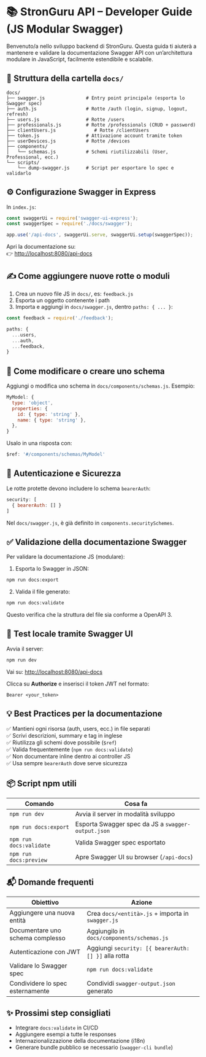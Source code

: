 # 📚 StronGuru API – Developer Guide (JS Modular Swagger)

Benvenuto/a nello sviluppo backend di StronGuru. Questa guida ti aiuterà a mantenere e validare la documentazione Swagger API con un’architettura modulare in JavaScript, facilmente estendibile e scalabile.

## 📁 Struttura della cartella `docs/`
```
docs/
├── swagger.js               # Entry point principale (esporta lo Swagger spec)
├── auth.js                  # Rotte /auth (login, signup, logout, refresh)
├── users.js                 # Rotte /users
├── professionals.js         # Rotte /professionals (CRUD + password)
├── clientUsers.js              # Rotte /clientUsers
├── token.js                 # Attivazione account tramite token
├── userDevices.js           # Rotte /devices
├── components/
│   └── schemas.js           # Schemi riutilizzabili (User, Professional, ecc.)
└── scripts/
    └── dump-swagger.js      # Script per esportare lo spec e validarlo
```

## ⚙️ Configurazione Swagger in Express

In `index.js`:
```js
const swaggerUi = require('swagger-ui-express');
const swaggerSpec = require('./docs/swagger');

app.use('/api-docs', swaggerUi.serve, swaggerUi.setup(swaggerSpec));
```
Apri la documentazione su:  
👉 [http://localhost:8080/api-docs](http://localhost:8080/api-docs)

## ✍️ Come aggiungere nuove rotte o moduli

1. Crea un nuovo file JS in `docs/`, es: `feedback.js`
2. Esporta un oggetto contenente i path
3. Importa e aggiungi in `docs/swagger.js`, dentro `paths: { ... }`:
```js
const feedback = require('./feedback');

paths: {
  ...users,
  ...auth,
  ...feedback,
}
```

## 🧩 Come modificare o creare uno schema

Aggiungi o modifica uno schema in `docs/components/schemas.js`. Esempio:
```js
MyModel: {
  type: 'object',
  properties: {
    id: { type: 'string' },
    name: { type: 'string' },
  },
}
```
Usalo in una risposta con:
```js
$ref: '#/components/schemas/MyModel'
```

## 🔐 Autenticazione e Sicurezza

Le rotte protette devono includere lo schema `bearerAuth`:
```js
security: [
  { bearerAuth: [] }
]
```
Nel `docs/swagger.js`, è già definito in `components.securitySchemes`.

## ✅ Validazione della documentazione Swagger

Per validare la documentazione JS (modulare):

1. Esporta lo Swagger in JSON:
```bash
npm run docs:export
```
2. Valida il file generato:
```bash
npm run docs:validate
```
Questo verifica che la struttura del file sia conforme a OpenAPI 3.

## 🧪 Test locale tramite Swagger UI

Avvia il server:
```bash
npm run dev
```
Vai su: [http://localhost:8080/api-docs](http://localhost:8080/api-docs)

Clicca su **Authorize** e inserisci il token JWT nel formato:
```
Bearer <your_token>
```

## 💡 Best Practices per la documentazione

✅ Mantieni ogni risorsa (auth, users, ecc.) in file separati  
✅ Scrivi descrizioni, summary e tag in inglese  
✅ Riutilizza gli schemi dove possibile (`$ref`)  
✅ Valida frequentemente (`npm run docs:validate`)  
✅ Non documentare inline dentro ai controller JS  
✅ Usa sempre `bearerAuth` dove serve sicurezza  

## 📦 Script npm utili

| Comando               | Cosa fa                                                |
|-----------------------|--------------------------------------------------------|
| `npm run dev`         | Avvia il server in modalità sviluppo                   |
| `npm run docs:export` | Esporta Swagger spec da JS a `swagger-output.json`    |
| `npm run docs:validate` | Valida Swagger spec esportato                         |
| `npm run docs:preview`  | Apre Swagger UI su browser (`/api-docs`)             |

## 📬 Domande frequenti

| Obiettivo                           | Azione                                                        |
|------------------------------------|---------------------------------------------------------------|
| Aggiungere una nuova entità        | Crea `docs/<entità>.js` + importa in `swagger.js`             |
| Documentare uno schema complesso   | Aggiungilo in `docs/components/schemas.js`                    |
| Autenticazione con JWT             | Aggiungi `security: [{ bearerAuth: [] }]` alla rotta         |
| Validare lo Swagger spec           | `npm run docs:validate`                                       |
| Condividere lo spec esternamente   | Condividi `swagger-output.json` generato                      |

## ✨ Prossimi step consigliati

- Integrare `docs:validate` in CI/CD  
- Aggiungere esempi a tutte le responses  
- Internazionalizzazione della documentazione (i18n)  
- Generare bundle pubblico se necessario (`swagger-cli bundle`)

